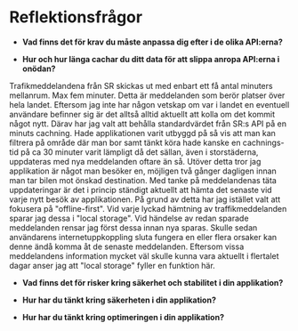 # Reflektionsfrågor #

* **Vad finns det för krav du måste anpassa dig efter i de olika API:erna?**

* **Hur och hur länga cachar du ditt data för att slippa anropa API:erna i onödan?**

Trafikmeddelandena från SR skickas ut med enbart ett få antal minuters mellanrum. Max fem minuter. Detta är meddelanden som berör platser över hela landet. Eftersom jag inte har någon vetskap om var i landet en eventuell användare befinner sig är det alltså alltid aktuellt att kolla om det kommit något nytt. Därav har jag valt att behålla standardvärdet från SR:s API på en minuts cachning. Hade applikationen varit utbyggd på så vis att man kan filtrera på område där man bor samt tänkt köra hade kanske en cachnings-tid på ca 30 minuter varit lämpligt då det sällan, även i storstäderna, uppdateras med nya meddelanden oftare än så.
Utöver detta tror jag applikation är något man besöker en, möjligen två gånger dagligen innan man tar bilen mot önskad destination. Med tanke på meddelandenas täta uppdateringar är det i princip ständigt aktuellt att hämta det senaste vid varje nytt besök av applikationen. 
På grund av detta har jag istället valt att fokusera på "offline-first". Vid varje lyckad hämtning av traffikmeddelanden sparar jag dessa i "local storage". Vid händelse av redan sparade meddelanden rensar jag först dessa innan nya sparas. Skulle sedan användarens internetuppkoppling sluta fungera en eller flera orsaker kan denne ändå komma åt de senaste meddelanden. Eftersom vissa meddelandens information mycket väl skulle kunna vara aktuellt i flertalet dagar anser jag att "local storage" fyller en funktion här.
 
* **Vad finns det för risker kring säkerhet och stabilitet i din applikation?**
 
* **Hur har du tänkt kring säkerheten i din applikation?**
 
* **Hur har du tänkt kring optimeringen i din applikation?**
